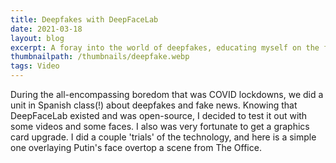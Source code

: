 ```yaml
---
title: Deepfakes with DeepFaceLab
date: 2021-03-18
layout: blog
excerpt: A foray into the world of deepfakes, educating myself on the fundamentals of deep learning along the way.
thumbnailpath: /thumbnails/deepfake.webp
tags: Video
---
```


During the all-encompassing boredom that was COVID lockdowns, we did a unit in Spanish class(!) about deepfakes and fake news. Knowing that DeepFaceLab existed and was open-source, I decided to test it out with some videos and some faces. I also was very fortunate to get a graphics card upgrade. I did a couple 'trials' of the technology, and here is a simple one overlaying Putin's face overtop a scene from The Office.
